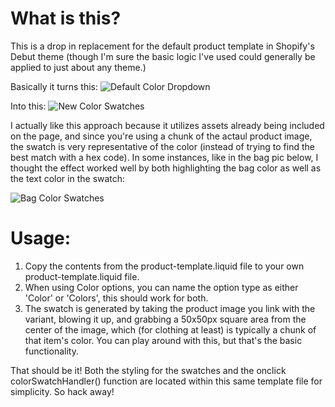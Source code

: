 # What is this?
This is a drop in replacement for the default product template in Shopify's Debut theme (though I'm sure the basic logic I've used could generally be applied to just about any theme.)

Basically it turns this:
![Default Color Dropdown](https://github.com/bryanchapel/shopify-debut-color-swatches/blob/master/screenshots/before.png "Default Color Dropdown")

Into this:
![New Color Swatches](https://github.com/bryanchapel/shopify-debut-color-swatches/blob/master/screenshots/after.png "New Color Swatches")

I actually like this approach because it utilizes assets already being included on the page, and since you're using a chunk of the actaul product image, the swatch is very representative of the color (instead of trying to find the best match with a hex code). In some instances, like in the bag pic below, I thought the effect worked well by both highlighting the bag color as well as the text color in the swatch:

![Bag Color Swatches](https://github.com/bryanchapel/shopify-debut-color-swatches/blob/master/screenshots/bag.png "Bag Color Swatches")

# Usage:
1. Copy the contents from the product-template.liquid file to your own product-template.liquid file.
2. When using Color options, you can name the option type as either 'Color' or 'Colors', this should work for both.
3. The swatch is generated by taking the product image you link with the variant, blowing it up, and grabbing a 50x50px square area from the center of the image, which (for clothing at least) is typically a chunk of that item's color. You can play around with this, but that's the basic functionality.

That should be it! Both the styling for the swatches and the onclick colorSwatchHandler() function are located within this same template file for simplicity. So hack away!